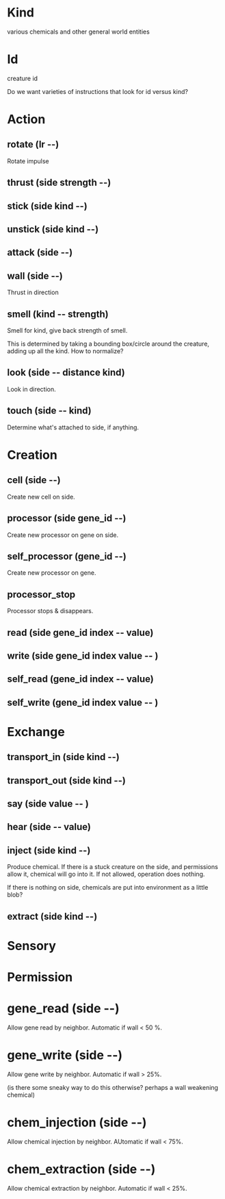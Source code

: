 # Kind

various chemicals
and other general world entities

# Id

creature id

Do we want varieties of instructions that look for id versus kind?

# Action

## rotate (lr --)

Rotate impulse

## thrust (side strength --)

## stick (side kind --)

## unstick (side kind --)

## attack (side --)

## wall (side --)

Thrust in direction

## smell (kind -- strength)

Smell for kind, give back strength of smell.

This is determined by taking a bounding box/circle around the creature, adding
up all the kind. How to normalize?

## look (side -- distance kind)

Look in direction.

## touch (side -- kind)

Determine what's attached to side, if anything.

# Creation

## cell (side --)

Create new cell on side.

## processor (side gene_id --)

Create new processor on gene on side.

## self_processor (gene_id --)

Create new processor on gene.

## processor_stop

Processor stops & disappears.

## read (side gene_id index -- value)

## write (side gene_id index value -- )

## self_read (gene_id index -- value)

## self_write (gene_id index value -- )

# Exchange

## transport_in (side kind --)

## transport_out (side kind --)

## say (side value -- )

## hear (side -- value)

## inject (side kind --)

Produce chemical. If there is a stuck creature on the side, and permissions
allow it, chemical will go into it. If not allowed, operation does nothing.

If there is nothing on side, chemicals are put into environment as a little
blob?

## extract (side kind --)

# Sensory

# Permission

# gene_read (side --)

Allow gene read by neighbor. Automatic if wall < 50 %.

# gene_write (side --)

Allow gene write by neighbor. Automatic if wall > 25%.

(is there some sneaky way to do this otherwise? perhaps a wall weakening
chemical)

# chem_injection (side --)

Allow chemical injection by neighbor. AUtomatic if wall < 75%.

# chem_extraction (side --)

Allow chemical extraction by neighbor. Automatic if wall < 25%.
